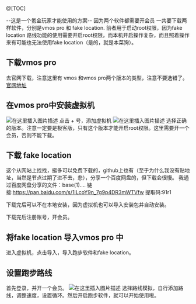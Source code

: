 @[TOC]

--这是一个氪金玩家才能使用的方案--
因为两个软件都需要开会员
一共要下载两样软件，分别是vmos pro 和 fake location.
前者用于启动root权限，因为fake location 路线功能的使用需要开启root权限，而本机开启操作复杂，而且照着操作来有可能也无法使用fake location（是的，就是本菜狗）。

## 下载vmos pro
去官网下载，注意这里有 vmos 和vmos pro两个版本的类型，注意不要选错了。
[官网地址](http://website.vmos.cn/vmospro/website/index)
## 在vmos pro中安装虚拟机
![在这里插入图片描述](https://img-blog.csdnimg.cn/8eafe01c5e594a159f4546d7f2dc1109.jpeg)
点击 + 号，添加虚拟机
![在这里插入图片描述](https://img-blog.csdnimg.cn/a94d1ea12b9f4e2491dbbda6f15476ce.jpeg)
选择正确的版本。注意一定要是极客版，只有这个版本才能开启root权限。这里需要开一个会员，否则不能下载。

## 下载 fake location
这个从网站上找找，挺多可以免费下载的，github上也有（至于为什么我没有贴地址，当然是节点过期了进不去，悲），分享一个百度网盘的，但下载会很慢。
我通过百度网盘分享的文件：base(1).…
链接:https://pan.baidu.com/s/1ILcoY9n_7g9p4DR3mWTVfw 
提取码:91r1

下载完后可以不在本地安装，因为虚拟机也可以导入安装包并自动安装。

下载完后注册账号，开会员。

## 将fake location 导入vmos pro 中
进入虚拟机，点击导入，导入跑步软件和fake location。

## 设置跑步路线
首先登录，并开一个会员。
![在这里插入图片描述](https://img-blog.csdnimg.cn/ea261805ef7b4405827acee44c9a6aa7.jpeg)
选择路线模拟，自行添加路线，调整速度，设置循环。然后开启跑步软件，就可以开始使用啦。